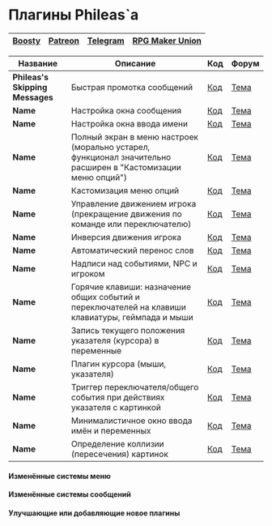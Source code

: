 # Плагины Phileas`а

| [Boosty](https://boosty.to/phileas) | [Patreon](https://www.patreon.com/treeverse_games) | [Telegram](https://t.me/treeverse_games) | [RPG Maker Union](https://rpgmakerunion.ru/id/phileas) |
| --- | --- | --- | --- |

| Название | Описание | Код | Форум |
| --- | --- | --- | --- |
| **Phileas's Skipping Messages** | Быстрая промотка сообщений | [Код]() | [Тема](https://rpgmakerunion.ru/thread/mz-phileass-skipping-messages.294) |
| **Name** | Настройка окна сообщения  | [Код]() | [Тема]() |
| **Name** | Настройка окна ввода имени  | [Код]() | [Тема]() |
| **Name** | Полный экран в меню настроек (морально устарел, функционал значительно расширен в "Кастомизации меню опций")  | [Код]() | [Тема]() |
| **Name** | Кастомизация меню опций  | [Код]() | [Тема]() |
| **Name** | Управление движением игрока (прекращение движения по команде или переключателю)  | [Код]() | [Тема]() |
| **Name** | Инверсия движения игрока  | [Код]() | [Тема]() |
| **Name** | Автоматический перенос слов  | [Код]() | [Тема]() |
| **Name** | Надписи над событиями, NPC и игроком  | [Код]() | [Тема]() |
| **Name** | Горячие клавиши: назначение общих событий и переключателей на клавиши клавиатуры, геймпада и мыши  | [Код]() | [Тема]() |
| **Name** | Запись текущего положения указателя (курсора) в переменные  | [Код]() | [Тема]() |
| **Name** | Плагин курсора (мыши, указателя)  | [Код]() | [Тема]() |
| **Name** | Триггер переключателя/общего события при действиях указателя с картинкой  | [Код]() | [Тема]() |
| **Name** | Минималистичное окно ввода имён и переменных  | [Код]() | [Тема]() |
| **Name** | Определение коллизии (пересечения) картинок  | [Код]() | [Тема]() |

#### Изменённые системы меню

#### Изменённые системы сообщений

#### Улучшающие или добавляющие новое плагины
